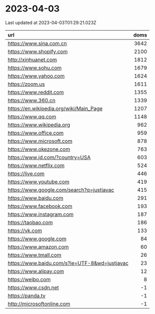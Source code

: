 # 2023-04-03

<!-- BEGIN -->
Last updated at 2023-04-03T01:29:21.023Z

url | doms
:- | -:
https://www.sina.com.cn | 3642
https://www.shopify.com | 2100
http://xinhuanet.com | 1812
https://www.sohu.com | 1679
https://www.yahoo.com | 1624
https://zoom.us | 1611
https://www.reddit.com | 1355
https://www.360.cn | 1339
https://en.wikipedia.org/wiki/Main_Page | 1207
https://www.qq.com | 1148
https://www.wikipedia.org | 962
https://www.office.com | 959
https://www.microsoft.com | 878
https://www.okezone.com | 763
https://www.jd.com/?country=USA | 603
https://www.netflix.com | 524
https://live.com | 446
https://www.youtube.com | 419
https://www.google.com/search?q=justjavac | 415
https://www.baidu.com | 291
https://www.facebook.com | 193
https://www.instagram.com | 187
https://taobao.com | 186
https://vk.com | 133
https://www.google.com | 84
https://www.amazon.com | 60
https://www.tmall.com | 26
https://www.baidu.com/s?ie=UTF-8&wd=justjavac | 23
https://www.alipay.com | 12
https://weibo.com | 8
https://www.csdn.net | -1
https://panda.tv | -1
http://microsoftonline.com | -1
<!-- END -->
